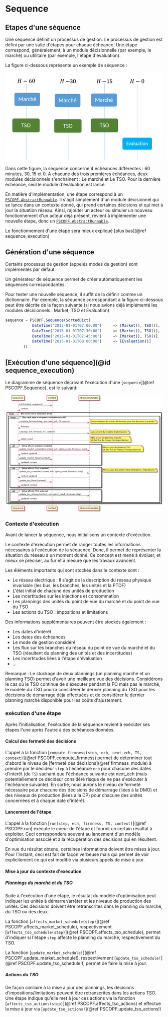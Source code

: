 # Sequence

## Etapes d'une séquence

Une séquence définit un processus de gestion.
Le processus de gestion est défini par une suite d'étapes pour chaque échéance.
Une étape correspond, généralement, à un module décisionnelle (par exemple, le marché) ou utilitaire (par exemple, l'étape d'évaluation).

La figure ci-dessous représente un exemple de séquence :

![Exemple de séquence](../figs/sequence_example.png)

Dans cette figure, la séquence concerne 4 échéances différentes : 60 minutes, 30, 15 et 0.
A chacune des trois premières échéances, deux modules décisionnels s'enchainent : Le marché et Le TSO.
Pour la dernière échéance, seul le module d'évaluation est lancé.

En matière d'implémentation, une étape correspond à un [`PSCOPF.AbstractRunnable`](@ref).
Il s'agit simplement d'un module décisionnel qui se lance dans un contexte donné,
 qui prend certaines décisions et qui met à jour la situation réseau.
Ainsi, rajouter un acteur ou simuler un nouveau fonctionnement d'un acteur déjà présent,
 revient à implémenter une nouvelle étape, donc un [`PSCOPF.AbstractRunnable`](@ref).

Le fonctionnement d'une étape sera mieux expliqué [plus bas](@ref sequence_execution)

## Génération d'une séquence

Certains processus de gestion (appelés modes de gestion) sont implémentés par défaut.

Un générateur de séquence permet de créer automatiquement les séquences correspondantes.

Pour tester une nouvelle séquence, il suffit de la définir comme un dictionnaire.
Par exemple, la séquence correspondant à la figure ci-dessous peut être décrite de la façon suivante
 (si nous avions déjà implémenté les modules décisionnels : Market, TSO et Evaluation)

```julia
sequence = PSCOPF.Sequence(SortedDict(
            DateTime("2015-01-01T07:00:00")     => [Market(), TSO()],
            DateTime("2015-01-01T07:30:00")     => [Market(), TSO()],
            DateTime("2015-01-01T07:45:00")     => [Market(), TSO()]
            DateTime("2015-01-01T08:00:00")     => [Evaluation()]
        ))
```

## [Exécution d'une séquence](@id sequence_execution)

Le diagramme de séquence décrivant l'exécution d'une [`sequence`](@ref PSCOPF.Sequence), est le suivant:

![Exemple de séquence](../figs/sd_design_sequence_launcher.png)

### Contexte d'exécution

Avant de lancer la séquence, nous initialisons un contexte d'exécution.

Le contexte d'exécution permet de ranger toutes les informations nécessaires à l'exécution de la séquence.
Donc, il permet de représenter la situation du réseau à un moment donné.
Ce concept est mené à évoluer, et mieux se préciser, au fur et à mesure que les travaux avancent.

Les éléments importants qui sont stockés dans le contexte sont :

- Le réseau électrique : Il s'agit de la description du réseau physique invariable (les bus, les branches, les unités et la PTDF)
- L'état initial de chacune des unités de production
- Les incertitudes sur les injections et consommation
- Les plannings des unités du point de vue du marché et du point de vue du TSO
- Les actions du TSO : impositions et limitations

Des informations supplémentaires peuvent être stockés également :
- Les dates d'intérêt
- Les dates des échéances
- Le mode de gestion considéré
- Les flux sur les branches du réseau du point de vue du marché et du TSO (résultent du planning des unités et des incertitudes)
- Les incertitudes liées à l'étape d'évaluation
- ...

Remarque :
Le stockage de deux plannings (un planning marché et un planning TSO)
 permet d'avoir une meilleure vue des décisions.
Considérons le cas où le TSO continue de s'éxecuter pendant la FO mais pas le marché,
 le modèle du TSO pourra considérer le dernier planning du TSO pour les décisions de démarrage déjà effectuées
 et de considérer le dernier planning marché disponible pour les coûts d'ajustement.

### exécution d'une étape

Après l'initialisation, l'exécution de la séquence revient à exécuter ses étapes l'une après l'autre à des échéances données.

#### Calcul des fermeté des décisions

L'appel à la fonction [`compute_firmness(step, ech, next_ech, TS, context)`](@ref PSCOPF.compute_firmness)
 permet de déterminer tout d'abord le niveau de [fermeté des décisions](@ref firmness_module) à prendre par le décideur `step`
 à l'échéance `ech` pour chacune des dates d'intérêt (de `TS`)
 sachant que l'échéance suivante est next_ech (mais potentiellement ce décideur considéré risque de ne pas s'exécuter à l'échéance suivante).
En sortie, nous aurons le niveau de fermeté nécessaire pour chacune des décisions de démarrage (liées à la DMO)
 et des niveaux de production (liées à la DP) pour chacune des unités concernées et à chaque date d'intérêt.

#### Lancement de l'étape

L'appel à la fonction [`run(step, ech, firmness, TS, context)`](@ref PSCOPF.run)
 exécute le coeur de l'étape et fournit un certain résultat à exploiter.
Ceci correspondera souvent au lancement d'un modéle d'optimisation associé
 et à la récupération des décisions qui en résultent.

En vue du résultat obtenu, certaines informations doivent être mises à jour.
 Pour l'instant, ceci est fait de façon verbeuse mais qui permet de voir explicitement ce qui est modifié via plusieurs appels de mise à jour.


#### Mise à jour du contexte d'exécution

##### Plannings du marché et du TSO

Suite à l'exécution d'une étape, le résultat du modèle d'optimisation peut indiquer les unités à démarrer/arrêter
 et les niveaux de production des unités. Ces décisions doivent être retranscrites dans le planning du marché, du TSO ou des deux.

La fonction [`affects_market_schedule(step)`](@ref PSCOPF.affects_market_schedule),
 respectivement [`affects_tso_schedule(step)`](@ref PSCOPF.affects_tso_schedule),
 permet d'indiquer si l'étape `step` affecte le planning du marché, respectivement du TSO.

La fonction [`update_market_schedule!`](@ref PSCOPF.update_market_schedule!),
 respectivement [`update_tso_schedule!`](@ref PSCOPF.update_tso_schedule!),
 permet de faire la mise à jour.


##### Actions du TSO

De façon similaire à la mise à jour des plannings, les décisions d'impositions/limitations
 peuvent être retranscrites dans les actions TSO.
Une étape indique qu'elle met à jour ces actions via la fonction [`affects_tso_actions(step)`](@ref PSCOPF.affects_tso_actions)
 et effectue la mise à jour via [`update_tso_actions!`](@ref PSCOPF.update_tso_actions!)
